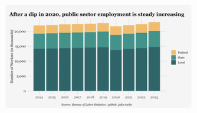 ![alt text](https://github.com/julia-tache/public_sector_union_effect/blob/main/public_sector_employment.png?raw=true)
